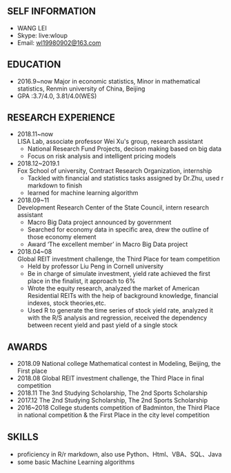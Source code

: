 ## SELF INFORMATION
  - WANG LEI
  - Skype: live:wloup 
  - Email: wl19980902@163.com

## EDUCATION
- 2016.9~now  Major in economic statistics, Minor in mathematical statistics, Renmin university of China, Beijing
- GPA :3.7/4.0, 3.81/4.0(WES)

## RESEARCH EXPERIENCE
- 2018.11~now  
  LISA Lab, associate professor Wei Xu's group, research assistant  
  - National Research Fund Projects, decison making based on big data
  - Focus on risk analysis and intelligent pricing models
- 2018.12~2019.1  
  Fox School of university, Contract Research Organization, internship  
  - Tackled with financial and statistics tasks assigned by Dr.Zhu, used r markdown to finish
  - learned for machine learning algorithm
- 2018.09~11  
  Development Research Center of the State Council, intern research assistant  
  - Macro Big Data project announced by government  
  - Searched for economy data in specific area, drew the outline of those economy element  
  - Award ‘The excellent member’ in Macro Big Data project
- 2018.04~08  
  Global REIT investment challenge, the Third Place for team competition
  - Held by professor Liu Peng in Cornell university 
  - Be in charge of simulate investment, yield rate achieved the first place in the finalist, it approach to 6% 
  - Wrote the equity research, analyzed the market of American Residential REITs with the heip of background knowledge, financial indexes, stock theories,etc.
  - Used R to generate the time series of stock yield rate, analyzed it with the R/S analysis and regression, received the dependency between recent yield and past yield of a single stock


## AWARDS
- 2018.09    National college Mathematical contest in Modeling, Beijing, the First place
- 2018.08    Global REIT investment challenge, the Third Place in final competition
- 2018.11    The 3nd Studying Scholarship, The 2nd Sports Scholarship
- 2017.12    The 2nd Studying Scholarship, The 2nd Sports Scholarship
- 2016~2018  College students competition of Badminton, the Third Place in national competition & the First Place in the city level competition 

## SKILLS
- proficiency in R/r markdown, also use Python、Html、VBA、SQL、Java  
- some basic Machine Learning algorithms 

